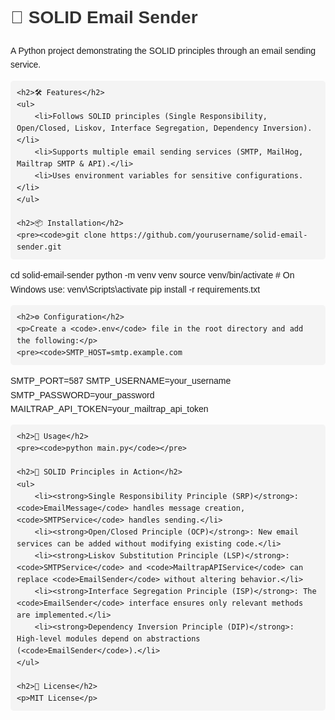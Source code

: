 <!DOCTYPE html>
<html lang="en">
<head>
    <meta charset="UTF-8">
    <meta name="viewport" content="width=device-width, initial-scale=1.0">
    <title>README - SOLID Email Sender</title>
    <style>
        body { font-family: Arial, sans-serif; line-height: 1.6; padding: 20px; }
        pre { background: #f4f4f4; padding: 10px; border-radius: 5px; overflow-x: auto; }
        code { font-family: monospace; }
        h1, h2, h3 { color: #333; }
    </style>
</head>
<body>
    <h1>📧 SOLID Email Sender</h1>
    <p>A Python project demonstrating the SOLID principles through an email sending service.</p>
    
    <h2>🛠 Features</h2>
    <ul>
        <li>Follows SOLID principles (Single Responsibility, Open/Closed, Liskov, Interface Segregation, Dependency Inversion).</li>
        <li>Supports multiple email sending services (SMTP, MailHog, Mailtrap SMTP & API).</li>
        <li>Uses environment variables for sensitive configurations.</li>
    </ul>

    <h2>📦 Installation</h2>
    <pre><code>git clone https://github.com/yourusername/solid-email-sender.git
cd solid-email-sender
python -m venv venv
source venv/bin/activate  # On Windows use: venv\Scripts\activate
pip install -r requirements.txt</code></pre>

    <h2>⚙️ Configuration</h2>
    <p>Create a <code>.env</code> file in the root directory and add the following:</p>
    <pre><code>SMTP_HOST=smtp.example.com
SMTP_PORT=587
SMTP_USERNAME=your_username
SMTP_PASSWORD=your_password
MAILTRAP_API_TOKEN=your_mailtrap_api_token</code></pre>

    <h2>🚀 Usage</h2>
    <pre><code>python main.py</code></pre>
    
    <h2>📜 SOLID Principles in Action</h2>
    <ul>
        <li><strong>Single Responsibility Principle (SRP)</strong>: <code>EmailMessage</code> handles message creation, <code>SMTPService</code> handles sending.</li>
        <li><strong>Open/Closed Principle (OCP)</strong>: New email services can be added without modifying existing code.</li>
        <li><strong>Liskov Substitution Principle (LSP)</strong>: <code>SMTPService</code> and <code>MailtrapAPIService</code> can replace <code>EmailSender</code> without altering behavior.</li>
        <li><strong>Interface Segregation Principle (ISP)</strong>: The <code>EmailSender</code> interface ensures only relevant methods are implemented.</li>
        <li><strong>Dependency Inversion Principle (DIP)</strong>: High-level modules depend on abstractions (<code>EmailSender</code>).</li>
    </ul>

    <h2>📝 License</h2>
    <p>MIT License</p>
</body>
</html>
